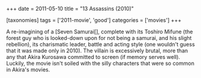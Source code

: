 +++
date = 2011-05-10
title = "13 Assassins (2010)"

[taxonomies]
tags = ['2011-movie', 'good']
categories = ['movies']
+++

A re-imagining of a \[Seven Samurai\[\], complete with its Toshiro
Mifune (the forest guy who is looked-down upon for not being a samurai,
and his slight rebellion), its charismatic leader, battle and acting
style (one wouldn\'t guess that it was made only in 2010). The villain
is excessively brutal, more than any that Akira Kurosawa committed to
screen (if memory serves well). Luckily, the movie isn\'t soiled with
the silly characters that were so common in Akira\'s movies.
